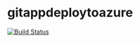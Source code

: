 # gitappdeploytoazure
[![Build Status](https://dev.azure.com/nikhil1234/Agile%20Project/_apis/build/status/KSasidhar.gitappdeploytoazure?branchName=main)](https://dev.azure.com/nikhil1234/Agile%20Project/_build/latest?definitionId=5&branchName=main)
